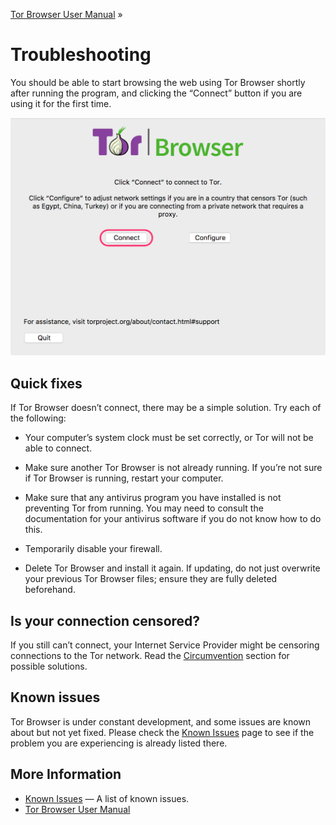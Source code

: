 [Tor Browser User Manual](index.html "Tor Browser User Manual") »

# Troubleshooting

You should be able to start browsing the web using Tor Browser shortly after
running the program, and clicking the “Connect” button if you are using it for
the first time.

![](media/first-time/connect.png)

## Quick fixes

If Tor Browser doesn’t connect, there may be a simple solution. Try each of
the following:

  * Your computer’s system clock must be set correctly, or Tor will not be able to connect. 

  * Make sure another Tor Browser is not already running. If you’re not sure if Tor Browser is running, restart your computer. 

  * Make sure that any antivirus program you have installed is not preventing Tor from running. You may need to consult the documentation for your antivirus software if you do not know how to do this. 

  * Temporarily disable your firewall. 

  * Delete Tor Browser and install it again. If updating, do not just overwrite your previous Tor Browser files; ensure they are fully deleted beforehand. 

## Is your connection censored?

If you still can’t connect, your Internet Service Provider might be censoring
connections to the Tor network. Read the [Circumvention](circumvention.html
"Circumvention") section for possible solutions.

## Known issues

Tor Browser is under constant development, and some issues are known about but
not yet fixed. Please check the [Known Issues](known-issues.html "Known
Issues") page to see if the problem you are experiencing is already listed
there.

## More Information

  * [Known Issues](known-issues.html "Known Issues") — A list of known issues.
  * [Tor Browser User Manual](index.html "Tor Browser User Manual")

